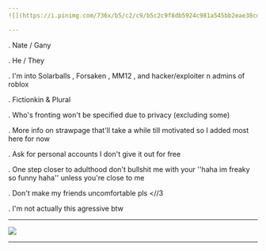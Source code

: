 ```yaml
---
![](https://i.pinimg.com/736x/b5/c2/c9/b5c2c9f8db5924c981a545bb2eae38cd.jpg)

---
```


. Nate / Gany

. He / They

. I'm into Solarballs , Forsaken , MM12 , and hacker/exploiter n admins of roblox

. Fictionkin & Plural

. Who's fronting won't be specified due to privacy (excluding some)

. More info on strawpage that'll take a while till motivated so I added most here for now

. Ask for personal accounts I don't give it out for free

. One step closer to adulthood don't bullshit me with your ''haha im freaky so funny haha'' unless you're close to me
 
. Don't make my friends uncomfortable pls <//3

. I'm not actually this agressive btw

---
![](https://i.pinimg.com/736x/33/25/07/332507c308baed6291f4fd9396e7037f.jpg)

---
